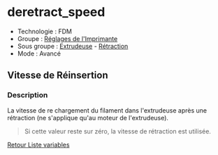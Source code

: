 # deretract_speed

* Technologie : FDM
* Groupe : [Réglages de l'Imprimante](../printer_settings/printer_settings.md)
* Sous groupe : [Extrudeuse](../printer_settings/printer_settings.md#extrudeuse) - [Rétraction](../printer_settings/printer_settings.md#rétraction)
* Mode : Avancé

## Vitesse de Réinsertion

### Description

La vitesse de re chargement du filament dans l'extrudeuse après une rétraction (ne s'applique qu'au moteur de l'extrudeuse).

> Si cette valeur reste sur zéro, la vitesse de rétraction est utilisée.

[Retour Liste variables](variable_list.md)
